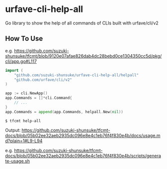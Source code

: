 # urfave-cli-help-all

Go library to show the help of all commands of CLIs built with urfave/cli/v2

## How To Use

e.g. https://github.com/suzuki-shunsuke/tfcmt/blob/9120e07afae826dab4dc28bebd0ce1304350cc5d/pkg/cli/app.go#L117

```go
import (
	"github.com/suzuki-shunsuke/urfave-cli-help-all/helpall"
	"github.com/urfave/cli/v2"
)

app := cli.NewApp()
app.Commands = []*cli.Command{
	// ...
}
app.Commands = append(app.Commands, helpall.New(nil))
```

```console
$ tfcmt help-all
```

Output: https://github.com/suzuki-shunsuke/tfcmt-docs/blob/05b02ee32aeb2935dc096e8e4c1eb76f4f830e4b/docs/usage.md?plain=1#L9-L94

e.g. https://github.com/suzuki-shunsuke/tfcmt-docs/blob/05b02ee32aeb2935dc096e8e4c1eb76f4f830e4b/scripts/generate-usage.sh

